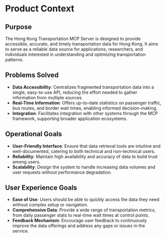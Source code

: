 # Product Context

## Purpose
The Hong Kong Transportation MCP Server is designed to provide accessible, accurate, and timely transportation data for Hong Kong. It aims to serve as a reliable data source for applications, researchers, and individuals interested in understanding and optimizing transportation patterns.

## Problems Solved
- **Data Accessibility**: Centralizes fragmented transportation data into a single, easy-to-use API, reducing the effort needed to gather information from multiple sources.
- **Real-Time Information**: Offers up-to-date statistics on passenger traffic, bus routes, and border wait times, enabling informed decision-making.
- **Integration**: Facilitates integration with other systems through the MCP framework, supporting broader application ecosystems.

## Operational Goals
- **User-Friendly Interface**: Ensure that data retrieval tools are intuitive and well-documented, catering to both technical and non-technical users.
- **Reliability**: Maintain high availability and accuracy of data to build trust among users.
- **Scalability**: Design the system to handle increasing data volumes and user requests without performance degradation.

## User Experience Goals
- **Ease of Use**: Users should be able to quickly access the data they need without complex setup or navigation.
- **Comprehensive Data**: Provide a wide range of transportation metrics, from daily passenger stats to real-time wait times at control points.
- **Feedback Mechanism**: Encourage user feedback to continuously improve the data offerings and address any gaps or issues in the service.
